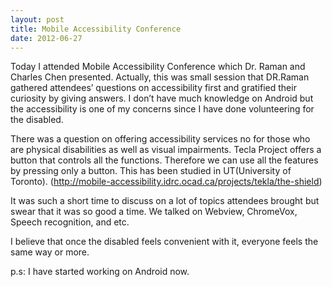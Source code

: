 ```yaml
---
layout: post
title: Mobile Accessibility Conference
date: 2012-06-27
---
```



Today I attended Mobile Accessibility Conference which Dr. Raman and Charles Chen presented.
Actually, this was small session that DR.Raman gathered attendees’ questions on accessibility first and gratified their curiosity by giving answers.
I don’t have much knowledge on Android but the accessibility is one of my concerns since I have done volunteering for the disabled.

There was a question on offering accessibility services no for those who are physical disabilities as well as visual impairments.
Tecla Project offers a button that controls all the functions. Therefore we can use all the features by pressing only a button.
This has been studied in UT(University of Toronto).
(http://mobile-accessibility.idrc.ocad.ca/projects/tekla/the-shield)

It was such a short time to discuss on a lot of topics attendees brought but swear that it was so good a time.
We talked on Webview, ChromeVox, Speech recognition, and etc.

I believe that once the disabled feels convenient with it, everyone feels the same way or more.

p.s: I have started working on Android now.

